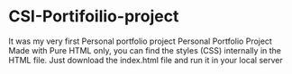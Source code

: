 # CSI-Portifoilio-project

It was my very first Personal portfolio project Personal Portfolio Project
Made with Pure HTML only, you can find the styles (CSS) internally in the HTML file. 
Just download the index.html file and run it in your local server 


